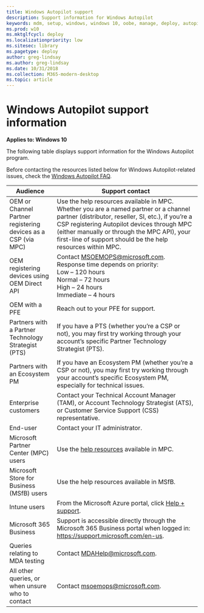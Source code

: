 ```yaml
---
title: Windows Autopilot support
description: Support information for Windows Autopilot
keywords: mdm, setup, windows, windows 10, oobe, manage, deploy, autopilot, ztd, zero-touch, partner, msfb, intune
ms.prod: w10
ms.mktglfcycl: deploy
ms.localizationpriority: low
ms.sitesec: library
ms.pagetype: deploy
author: greg-lindsay
ms.author: greg-lindsay
ms.date: 10/31/2018
ms.collection: M365-modern-desktop
ms.topic: article
---
```


# Windows Autopilot support information

**Applies to: Windows 10**

The following table displays support information for the Windows Autopilot program.  

Before contacting the resources listed below for Windows Autopilot-related issues, check the [Windows Autopilot FAQ](autopilot-faq.md).

| Audience | Support contact |
| --- | --- |
OEM or Channel Partner registering devices as a CSP (via MPC) | Use the help resources available in MPC. Whether you are a named partner or a channel partner (distributor, reseller, SI, etc.), if you’re a CSP registering Autopilot devices through MPC (either manually or through the MPC API), your first-line of support should be the help resources within MPC. |
| OEM registering devices using OEM Direct API | Contact MSOEMOPS@microsoft.com. Response time depends on priority: <br>Low – 120 hours <br>Normal – 72 hours <br>High – 24 hours <br>Immediate – 4 hours |
| OEM with a PFE | Reach out to your PFE for support.  |
| Partners with a Partner Technology Strategist (PTS) |  If you have a PTS (whether you’re a CSP or not), you may first try working through your account’s specific Partner Technology Strategist (PTS). |
| Partners with an Ecosystem PM | If you have an Ecosystem PM (whether you’re a CSP or not), you may first try working through your account’s specific Ecosystem PM, especially for technical issues.  |
| Enterprise customers | Contact your Technical Account Manager (TAM), or Account Technology Strategist (ATS), or Customer Service Support (CSS) representative.  |
| End-user | Contact your IT administrator.  |
| Microsoft Partner Center (MPC) users |  Use the [help resources](https://partner.microsoft.com/support) available in MPC. |
| Microsoft Store for Business (MSfB) users | Use the help resources available in MSfB.  |
| Intune users | From the Microsoft Azure portal, click [Help + support](https://portal.azure.com/#blade/Microsoft_Azure_Support/HelpAndSupportBlade/overview).  |
| Microsoft 365 Business | Support is accessible directly through the Microsoft 365 Business portal when logged in:  https://support.microsoft.com/en-us.  |
| Queries relating to MDA testing | Contact MDAHelp@microsoft.com.  |
| All other queries, or when unsure who to contact | Contact msoemops@microsoft.com. |






